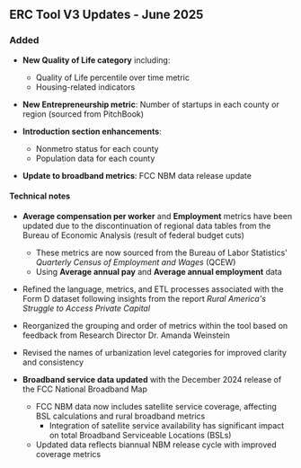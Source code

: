 
## ERC Tool V3 Updates - June 2025

### Added

- **New Quality of Life category** including:
  - Quality of Life percentile over time metric
  - Housing-related indicators

- **New Entrepreneurship metric**: Number of startups in each county or region (sourced from PitchBook)

- **Introduction section enhancements**:
  - Nonmetro status for each county
  - Population data for each county

- **Update to broadband metrics**: FCC NBM data release update

#### Technical notes

- **Average compensation per worker** and **Employment** metrics have been updated due to the discontinuation of regional data tables from the Bureau of Economic Analysis (result of federal budget cuts)
  - These metrics are now sourced from the Bureau of Labor Statistics' *Quarterly Census of Employment and Wages* (QCEW)
  - Using **Average annual pay** and **Average annual employment** data

- Refined the language, metrics, and ETL processes associated with the Form D dataset following insights from the report *Rural America's Struggle to Access Private Capital*

- Reorganized the grouping and order of metrics within the tool based on feedback from Research Director Dr. Amanda Weinstein

- Revised the names of urbanization level categories for improved clarity and consistency

- **Broadband service data updated** with the December 2024 release of the FCC National Broadband Map
  - FCC NBM data now includes satellite service coverage, affecting BSL calculations and rural broadband metrics
    - Integration of satellite service availability has significant impact on total Broadband Serviceable Locations (BSLs)
  - Updated data reflects biannual NBM release cycle with improved coverage metrics
